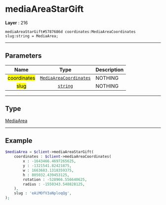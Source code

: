 # mediaAreaStarGift

**Layer** : 216

```tl
mediaAreaStarGift#5787686d coordinates:MediaAreaCoordinates slug:string = MediaArea;
```

---

## Parameters

| Name | Type | Description |
| :---: | :---: | :--- |
| <mark>coordinates</mark> | [`MediaAreaCoordinates`](type/MediaAreaCoordinates) | NOTHING |
| <mark>slug</mark> | [`string`](type/string) | NOTHING |

---

## Type

[MediaArea](type/MediaArea)

---

## Example

```php
$mediaArea = $client->mediaAreaStarGift(
	coordinates : $client->mediaAreaCoordinates(
		x : -1643466.4697265625,
		y : -1321541.82421875,
		w : 1663683.1318359375,
		h : 805032.439453125,
		rotation : -528966.556640625,
		radius : -1550343.548828125,
	),
	slug : 'eAiMOfV3aNploqQg',
);
```